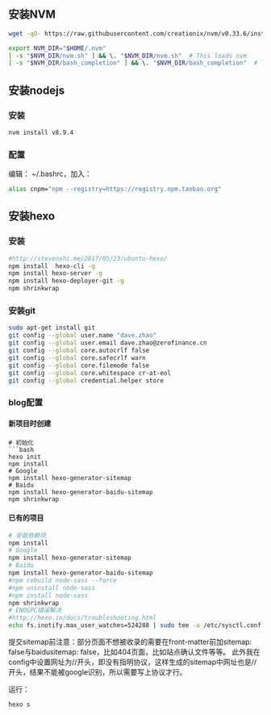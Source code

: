 ## 安装NVM

```bash
wget -qO- https://raw.githubusercontent.com/creationix/nvm/v0.33.6/install.sh | bash

export NVM_DIR="$HOME/.nvm"
[ -s "$NVM_DIR/nvm.sh" ] && \. "$NVM_DIR/nvm.sh"  # This loads nvm
[ -s "$NVM_DIR/bash_completion" ] && \. "$NVM_DIR/bash_completion"  # This loads nvm bash_completion
```

## 安装nodejs

### 安装
```bash
nvm install v8.9.4
```

### 配置
编辑： ~/.bashrc，加入：
```bash
alias cnpm="npm --registry=https://registry.npm.taobao.org"
```

## 安装hexo

### 安装

```bash
#http://stevenshi.me/2017/05/23/ubuntu-hexo/
npm install  hexo-cli -g
npm install hexo-server -g
npm install hexo-deployer-git -g
npm shrinkwrap
```

### 安装git
```bash
sudo apt-get install git
git config --global user.name "dave.zhao"
git config --global user.email dave.zhao@zerofinance.cn
git config --global core.autocrlf false
git config --global core.safecrlf warn
git config --global core.filemode false
git config --global core.whitespace cr-at-eol
git config --global credential.helper store
```

### blog配置

####  新项目时创建
```
# 初始化
```bash
hexo init 
npm install
# Google 
npm install hexo-generator-sitemap
# Baidu
npm install hexo-generator-baidu-sitemap
npm shrinkwrap
```

#### 已有的项目

```bash
# 安装依赖项
npm install
# Google 
npm install hexo-generator-sitemap
# Baidu
npm install hexo-generator-baidu-sitemap
#npm rebuild node-sass --force
#npm uninstall node-sass
#npm install node-sass
npm shrinkwrap
# ENOSPC错误解决
#http://hexo.io/docs/troubleshooting.html
echo fs.inotify.max_user_watches=524288 | sudo tee -a /etc/sysctl.conf && sudo sysctl -p
```

提交sitemap前注意：部分页面不想被收录的需要在front-matter前加sitemap: false与baidusitemap: false，比如404页面，比如站点确认文件等等。
此外我在config中设置网址为//开头，即没有指明协议，这样生成的sitemap中网址也是//开头，结果不能被google识别，所以需要写上协议才行。

运行：
```bash
hexo s
```

